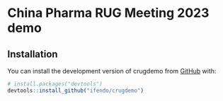 # China Pharma RUG Meeting 2023 demo

## Installation

You can install the development version of crugdemo from [GitHub](https://github.com/) with:

```r
# install.packages("devtools")
devtools::install_github("ifendo/crugdemo")
```
